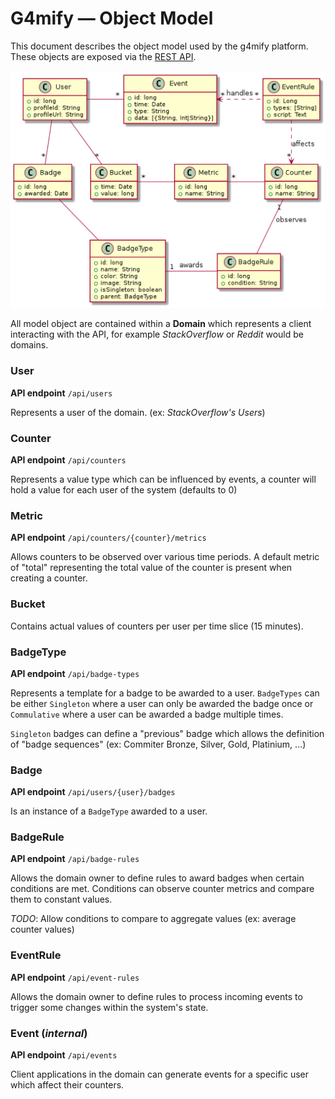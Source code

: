 # G4mify &mdash; Object Model

This document describes the object model used by the g4mify platform. These objects are exposed via the [REST API](api.md).

![](models.png)

All model object are contained within a **Domain** which represents a client interacting with the API, for example *StackOverflow* or *Reddit* would be domains.

### User

**API endpoint** `/api/users`

Represents a user of the domain. (ex: *StackOverflow's Users*)

### Counter

**API endpoint** `/api/counters`

Represents a value type which can be influenced by events, a counter will hold a value for each user of the system (defaults to 0)

### Metric

**API endpoint** `/api/counters/{counter}/metrics`

Allows counters to be observed over various time periods. A default metric of "total" representing the total value of the counter is present when creating a counter.

### Bucket

Contains actual values of counters per user per time slice (15 minutes).

### BadgeType

**API endpoint** `/api/badge-types`

Represents a template for a badge to be awarded to a user. `BadgeTypes` can be either `Singleton` where a user can only be awarded the badge once or `Commulative` where a user can be awarded a badge multiple times.

`Singleton` badges can define a "previous" badge which allows the definition of "badge sequences" (ex: Commiter Bronze, Silver, Gold, Platinium, ...)

### Badge

**API endpoint** `/api/users/{user}/badges`

Is an instance of a `BadgeType` awarded to a user.

### BadgeRule

**API endpoint** `/api/badge-rules`

Allows the domain owner to define rules to award badges when certain conditions are met. Conditions can observe counter metrics and compare them to constant values.

*TODO*: Allow conditions to compare to aggregate values (ex: average counter values)

### EventRule

**API endpoint** `/api/event-rules`

Allows the domain owner to define rules to process incoming events to trigger some changes within the system's state.

### Event (*internal*)

**API endpoint** `/api/events`

Client applications in the domain can generate events for a specific user which affect their counters.